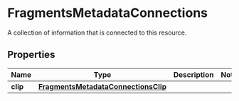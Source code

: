

# FragmentsMetadataConnections

A collection of information that is connected to this resource.

## Properties

| Name | Type | Description | Notes |
|------------ | ------------- | ------------- | -------------|
|**clip** | [**FragmentsMetadataConnectionsClip**](FragmentsMetadataConnectionsClip.md) |  |  |



